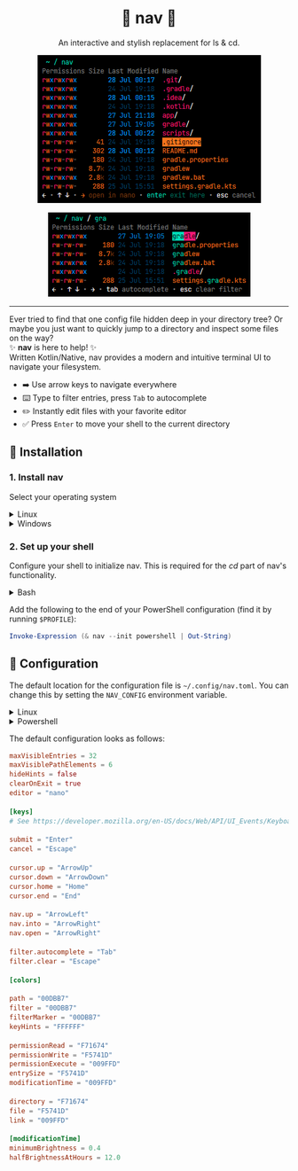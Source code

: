 <div align="center">

# 📂 nav 📂

An interactive and stylish replacement for ls & cd.

![nav demo](media/screenshot2.png)

![nav demo filter](media/screenshot3.png)

</div>

---

Ever tried to find that one config file hidden deep in your directory tree?
Or maybe you just want to quickly jump to a directory and inspect some files on the way?  
✨ **nav** is here to help! ✨  
Written Kotlin/Native, nav provides a modern and intuitive terminal UI to navigate your filesystem.

- ➡️ Use arrow keys to navigate everywhere
- ⌨️ Type to filter entries, press `Tab` to autocomplete
- ✏️ Instantly edit files with your favorite editor
- ✅ Press `Enter` to move your shell to the current directory

## 🚀 Installation

### 1. Install **nav**

Select your operating system

<details>
<summary>Linux</summary>

```sh
TODO
```

</details>

<details>
<summary>Windows</summary>

```powershell
scoop bucket add JojoIV https://github.com/Jojo4GH/scoop-JojoIV
scoop install nav
```

</details>

### 2. Set up your shell

Configure your shell to initialize nav. This is required for the *cd* part of nav's functionality.

<details>
<summary>Bash</summary>

Add the following to the end of `~/.bashrc`:

```sh
eval "$(nav --init bash)"
```

</details>

Add the following to the end of your PowerShell configuration (find it by running `$PROFILE`):

```powershell
Invoke-Expression (& nav --init powershell | Out-String)
```

## 🔧 Configuration

The default location for the configuration file is `~/.config/nav.toml`.
You can change this by setting the `NAV_CONFIG` environment variable.

<details>
<summary>Linux</summary>

```sh
export NAV_CONFIG=~/some/other/path/nav.toml
```

</details>

<details>
<summary>Powershell</summary>

```powershell
$ENV:NAV_CONFIG = "$HOME\some\other\path\nav.toml"
```

</details>

The default configuration looks as follows:

```toml
maxVisibleEntries = 32
maxVisiblePathElements = 6
hideHints = false
clearOnExit = true
editor = "nano"

[keys]
# See https://developer.mozilla.org/en-US/docs/Web/API/UI_Events/Keyboard_event_key_values

submit = "Enter"
cancel = "Escape"

cursor.up = "ArrowUp"
cursor.down = "ArrowDown"
cursor.home = "Home"
cursor.end = "End"

nav.up = "ArrowLeft"
nav.into = "ArrowRight"
nav.open = "ArrowRight"

filter.autocomplete = "Tab"
filter.clear = "Escape"

[colors]

path = "00DBB7"
filter = "00DBB7"
filterMarker = "00DBB7"
keyHints = "FFFFFF"

permissionRead = "F71674"
permissionWrite = "F5741D"
permissionExecute = "009FFD"
entrySize = "F5741D"
modificationTime = "009FFD"

directory = "F71674"
file = "F5741D"
link = "009FFD"

[modificationTime]
minimumBrightness = 0.4
halfBrightnessAtHours = 12.0
```

